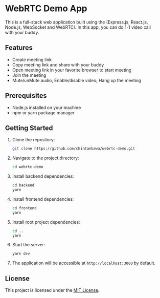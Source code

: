 
# WebRTC Demo App

This is a full-stack web application built using the (Express.js, React.js, Node.js, WebSocket and WebRTC). In this app, you can do 1-1 video call with your buddy.

## Features

- Create meeting link 
- Copy meeting link and share with your buddy
- Open meeting link in your favorite browser to start meeting
- Join the meeting
- Mute/unMute audio, Enable/disable video, Hang up the meeting

## Prerequisites

- Node.js installed on your machine
- npm or yarn package manager

## Getting Started

1. Clone the repository:

   ```bash
   git clone https://github.com/chintanbawa/webrtc-demo.git
   ```

2. Navigate to the project directory:

   ```bash
   cd webrtc-demo
   ```

3. Install backend dependencies:

   ```bash
   cd backend
   yarn
   ```

4. Install frontend dependencies:

   ```bash
   cd frontend
   yarn
   ```

5. Install root project dependencies:

   ```bash
   cd ..
   yarn
   ```      

6. Start the server:

   ```bash
   yarn dev
   ```

7. The application will be accessible at `http://localhost:3000` by default.

## License

This project is licensed under the [MIT License](licence.md).
